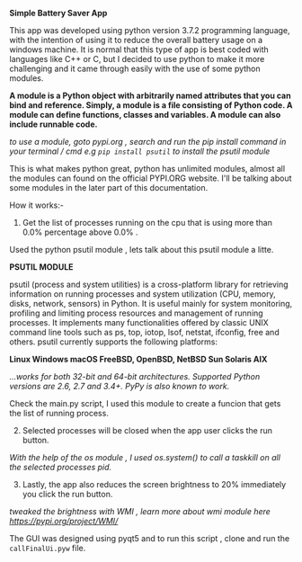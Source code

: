 **Simple Battery Saver App**

This app was developed using python version 3.7.2 programming language, with the
intention of using it to reduce the overall battery usage on a 
windows machine. It is normal that this type of app is best coded with languages like C++ or C, but I decided to use python to make it more challenging and it came through easily with the use of some python modules.

**A module is a Python object with arbitrarily named attributes that you can bind and reference. Simply, a module is a file consisting of Python code. A module can define functions, classes and variables. A module can also include runnable code.**
 
 _to use a module, goto pypi.org , search and run the pip install command in your terminal / cmd e.g `pip install psutil` to install the psutil module_
 
This is what makes python great, python has unlimited modules, almost all the modules can found on the official PYPI.ORG website. I'll be talking about some modules in the later part of this documentation. 


How it works:-

1. Get the list of processes running on the cpu that is using more than 0.0% percentage 
above 0.0% .

Used the python psutil module , lets talk about this psutil module a litte.

**PSUTIL MODULE**

   psutil (process and system utilities) is a cross-platform library for retrieving information on running processes and system utilization (CPU, memory, disks, network, sensors) in Python. It is useful mainly for system monitoring, profiling and limiting process resources and management of running processes. It implements many functionalities offered by classic UNIX command line tools such as ps, top, iotop, lsof, netstat, ifconfig, free and others. psutil currently supports the following platforms:

**Linux
Windows
macOS
FreeBSD, OpenBSD, NetBSD
Sun Solaris
AIX**


_…works for both 32-bit and 64-bit architectures. Supported Python versions are 2.6, 2.7 and 3.4+. PyPy is also known to work._

Check the main.py script, I used this module to create a funcion that gets the list of running process. 


2. Selected processes will be closed when the app user clicks the 
run button.

_With the help of the os module , I used os.system() to call a taskkill on all the selected processes pid._

3. Lastly, the app also reduces the screen brightness to 20% 
immediately you click the run button.

_tweaked the brightness with WMI , learn more about wmi module here https://pypi.org/project/WMI/_



The GUI was designed using pyqt5 and to run this script , clone and 
run the `callFinalUi.pyw` file.



